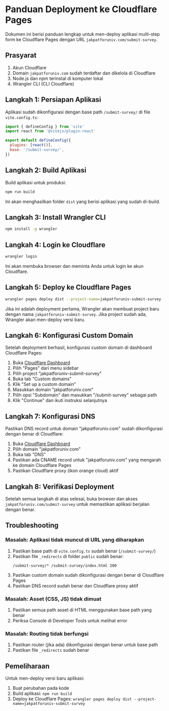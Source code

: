# Panduan Deployment ke Cloudflare Pages

Dokumen ini berisi panduan lengkap untuk men-deploy aplikasi multi-step form ke Cloudflare Pages dengan URL `jakpatforuniv.com/submit-survey`.

## Prasyarat

1. Akun Cloudflare
2. Domain `jakpatforuniv.com` sudah terdaftar dan dikelola di Cloudflare
3. Node.js dan npm terinstal di komputer lokal
4. Wrangler CLI (CLI Cloudflare)

## Langkah 1: Persiapan Aplikasi

Aplikasi sudah dikonfigurasi dengan base path `/submit-survey/` di file `vite.config.ts`:

```js
import { defineConfig } from 'vite'
import react from '@vitejs/plugin-react'

export default defineConfig({
  plugins: [react()],
  base: '/submit-survey/',
})
```

## Langkah 2: Build Aplikasi

Build aplikasi untuk produksi:

```bash
npm run build
```

Ini akan menghasilkan folder `dist` yang berisi aplikasi yang sudah di-build.

## Langkah 3: Install Wrangler CLI

```bash
npm install -g wrangler
```

## Langkah 4: Login ke Cloudflare

```bash
wrangler login
```

Ini akan membuka browser dan meminta Anda untuk login ke akun Cloudflare.

## Langkah 5: Deploy ke Cloudflare Pages

```bash
wrangler pages deploy dist --project-name=jakpatforuniv-submit-survey
```

Jika ini adalah deployment pertama, Wrangler akan membuat project baru dengan nama `jakpatforuniv-submit-survey`. Jika project sudah ada, Wrangler akan men-deploy versi baru.

## Langkah 6: Konfigurasi Custom Domain

Setelah deployment berhasil, konfigurasi custom domain di dashboard Cloudflare Pages:

1. Buka [Cloudflare Dashboard](https://dash.cloudflare.com)
2. Pilih "Pages" dari menu sidebar
3. Pilih project "jakpatforuniv-submit-survey"
4. Buka tab "Custom domains"
5. Klik "Set up a custom domain"
6. Masukkan domain "jakpatforuniv.com"
7. Pilih opsi "Subdomain" dan masukkan "/submit-survey" sebagai path
8. Klik "Continue" dan ikuti instruksi selanjutnya

## Langkah 7: Konfigurasi DNS

Pastikan DNS record untuk domain "jakpatforuniv.com" sudah dikonfigurasi dengan benar di Cloudflare:

1. Buka [Cloudflare Dashboard](https://dash.cloudflare.com)
2. Pilih domain "jakpatforuniv.com"
3. Buka tab "DNS"
4. Pastikan ada CNAME record untuk "jakpatforuniv.com" yang mengarah ke domain Cloudflare Pages
5. Pastikan Cloudflare proxy (ikon orange cloud) aktif

## Langkah 8: Verifikasi Deployment

Setelah semua langkah di atas selesai, buka browser dan akses `jakpatforuniv.com/submit-survey` untuk memastikan aplikasi berjalan dengan benar.

## Troubleshooting

### Masalah: Aplikasi tidak muncul di URL yang diharapkan

1. Pastikan base path di `vite.config.ts` sudah benar (`/submit-survey/`)
2. Pastikan file `_redirects` di folder `public` sudah benar:
   ```
   /submit-survey/* /submit-survey/index.html 200
   ```
3. Pastikan custom domain sudah dikonfigurasi dengan benar di Cloudflare Pages
4. Pastikan DNS record sudah benar dan Cloudflare proxy aktif

### Masalah: Asset (CSS, JS) tidak dimuat

1. Pastikan semua path asset di HTML menggunakan base path yang benar
2. Periksa Console di Developer Tools untuk melihat error

### Masalah: Routing tidak berfungsi

1. Pastikan router (jika ada) dikonfigurasi dengan benar untuk base path
2. Pastikan file `_redirects` sudah benar

## Pemeliharaan

Untuk men-deploy versi baru aplikasi:

1. Buat perubahan pada kode
2. Build aplikasi: `npm run build`
3. Deploy ke Cloudflare Pages: `wrangler pages deploy dist --project-name=jakpatforuniv-submit-survey`
